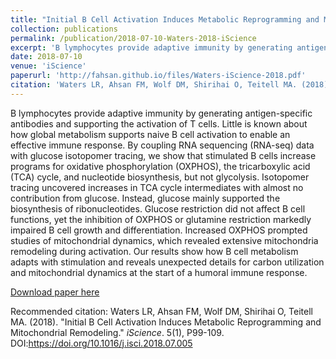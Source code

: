 ```yaml
---
title: "Initial B Cell Activation Induces Metabolic Reprogramming and Mitochondrial Remodeling"
collection: publications
permalink: /publication/2018-07-10-Waters-2018-iScience
excerpt: 'B lymphocytes provide adaptive immunity by generating antigen-specific antibodies and supporting the activation of T cells. Little is known about how global metabolism supports naive B cell activation to enable an effective immune response. By coupling RNA sequencing (RNA-seq) data with glucose isotopomer tracing, we show that stimulated B cells increase programs for oxidative phosphorylation (OXPHOS), the tricarboxylic acid (TCA) cycle, and nucleotide biosynthesis, but not glycolysis. Isotopomer tracing uncovered increases in TCA cycle intermediates with almost no contribution from glucose. Instead, glucose mainly supported the biosynthesis of ribonucleotides. Glucose restriction did not affect B cell functions, yet the inhibition of OXPHOS or glutamine restriction markedly impaired B cell growth and differentiation. Increased OXPHOS prompted studies of mitochondrial dynamics, which revealed extensive mitochondria remodeling during activation. Our results show how B cell metabolism adapts with stimulation and reveals unexpected details for carbon utilization and mitochondrial dynamics at the start of a humoral immune response.'
date: 2018-07-10
venue: 'iScience'
paperurl: 'http://fahsan.github.io/files/Waters-iScience-2018.pdf'
citation: 'Waters LR, Ahsan FM, Wolf DM, Shirihai O, Teitell MA. (2018). &quot;Initial B Cell Activation Induces Metabolic Reprogramming and Mitochondrial Remodeling.&quot; <i>iScience</i>. 5(1), P99-109. DOI:https://doi.org/10.1016/j.isci.2018.07.005'
---
```

B lymphocytes provide adaptive immunity by generating antigen-specific antibodies and supporting the activation of T cells. Little is known about how global metabolism supports naive B cell activation to enable an effective immune response. By coupling RNA sequencing (RNA-seq) data with glucose isotopomer tracing, we show that stimulated B cells increase programs for oxidative phosphorylation (OXPHOS), the tricarboxylic acid (TCA) cycle, and nucleotide biosynthesis, but not glycolysis. Isotopomer tracing uncovered increases in TCA cycle intermediates with almost no contribution from glucose. Instead, glucose mainly supported the biosynthesis of ribonucleotides. Glucose restriction did not affect B cell functions, yet the inhibition of OXPHOS or glutamine restriction markedly impaired B cell growth and differentiation. Increased OXPHOS prompted studies of mitochondrial dynamics, which revealed extensive mitochondria remodeling during activation. Our results show how B cell metabolism adapts with stimulation and reveals unexpected details for carbon utilization and mitochondrial dynamics at the start of a humoral immune response.

[Download paper here](http://fahsan.github.io/files/Waters-iScience-2018.pdf)

Recommended citation: Waters LR, Ahsan FM, Wolf DM, Shirihai O, Teitell MA. (2018). "Initial B Cell Activation Induces Metabolic Reprogramming and Mitochondrial Remodeling." <i>iScience</i>. 5(1), P99-109. DOI:https://doi.org/10.1016/j.isci.2018.07.005